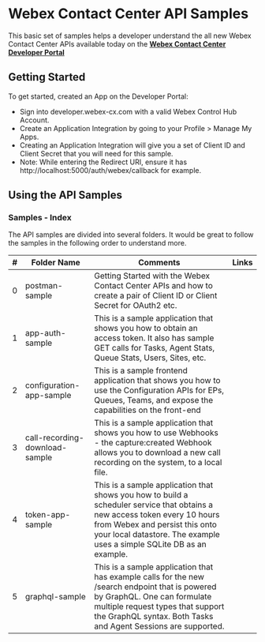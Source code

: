 # Webex Contact Center API Samples

This basic set of samples helps a developer understand the all new Webex Contact Center APIs available today on the **[Webex Contact Center Developer Portal](https://developer.webex-cx.com/)**

## Getting Started

To get started, created an App on the Developer Portal:

- Sign into developer.webex-cx.com with a valid Webex Control Hub Account.
- Create an Application Integration by going to your Profile > Manage My Apps.
- Creating an Application Integration will give you a set of Client ID and Client Secret that you will need for this sample.
- Note: While entering the Redirect URI, ensure it has http://localhost:5000/auth/webex/callback for example.

## Using the API Samples

### Samples - Index

The API samples are divided into several folders. It would be great to follow the samples in the following order to understand more.

| #   | Folder Name                    | Comments                                                                                                                                                                                                                              | Links |
| --- | ------------------------------ | ------------------------------------------------------------------------------------------------------------------------------------------------------------------------------------------------------------------------------------- | ----- |
| 0   | postman-sample                 | Getting Started with the Webex Contact Center APIs and how to create a pair of Client ID or Client Secret for OAuth2 etc.                                                                                                             |       |
| 1   | app-auth-sample                | This is a sample application that shows you how to obtain an access token. It also has sample GET calls for Tasks, Agent Stats, Queue Stats, Users, Sites, etc.                                                                       |       |
| 2   | configuration-app-sample       | This is a sample frontend application that shows you how to use the Configuration APIs for EPs, Queues, Teams, and expose the capabilities on the front-end                                                                           |       |
| 3   | call-recording-download-sample | This is a sample application that shows you how to use Webhooks - the capture:created Webhook allows you to download a new call recording on the system, to a local file.                                                             |       |
| 4   | token-app-sample               | This is a sample application that shows you how to build a scheduler service that obtains a new access token every 10 hours from Webex and persist this onto your local datastore. The example uses a simple SQLite DB as an example. |       |
| 5   | graphql-sample                 | This is a sample application that has example calls for the new /search endpoint that is powered by GraphQL. One can formulate multiple request types that support the GraphQL syntax. Both Tasks and Agent Sessions are supported.   |       |

